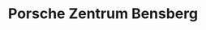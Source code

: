 ---
title: "Porsche Zentrum Bensberg"
url: /bergisch-gladbach/porsche-zentrum-bensberg/
shop: Autohaus
---